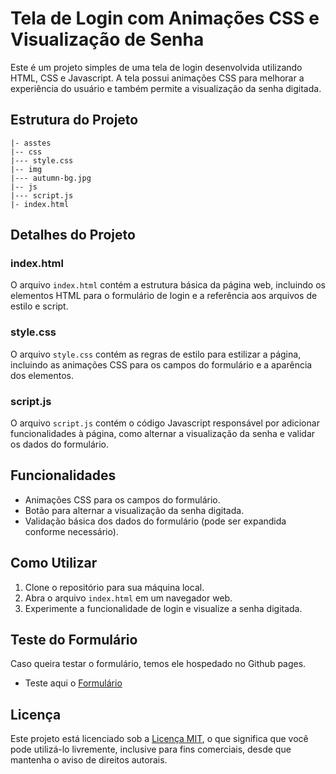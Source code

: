 # Tela de Login com Animações CSS e Visualização de Senha

Este é um projeto simples de uma tela de login desenvolvida utilizando HTML, CSS e Javascript. A tela possui animações CSS para melhorar a experiência do usuário e também permite a visualização da senha digitada.

## Estrutura do Projeto

```
|- asstes
|-- css
|--- style.css
|-- img
|--- autumn-bg.jpg
|-- js
|--- script.js
|- index.html
```

## Detalhes do Projeto

### index.html
O arquivo `index.html` contém a estrutura básica da página web, incluindo os elementos HTML para o formulário de login e a referência aos arquivos de estilo e script.

### style.css
O arquivo `style.css` contém as regras de estilo para estilizar a página, incluindo as animações CSS para os campos do formulário e a aparência dos elementos.

### script.js
O arquivo `script.js` contém o código Javascript responsável por adicionar funcionalidades à página, como alternar a visualização da senha e validar os dados do formulário.

## Funcionalidades

- Animações CSS para os campos do formulário.
- Botão para alternar a visualização da senha digitada.
- Validação básica dos dados do formulário (pode ser expandida conforme necessário).

## Como Utilizar

1. Clone o repositório para sua máquina local.
2. Abra o arquivo `index.html` em um navegador web.
3. Experimente a funcionalidade de login e visualize a senha digitada.

## Teste do Formulário

Caso queira testar o formulário, temos ele hospedado no Github pages.

- Teste aqui o [Formulário](https://www.google.com)


## Licença

Este projeto está licenciado sob a [Licença MIT](LICENSE), o que significa que você pode utilizá-lo livremente, inclusive para fins comerciais, desde que mantenha o aviso de direitos autorais.